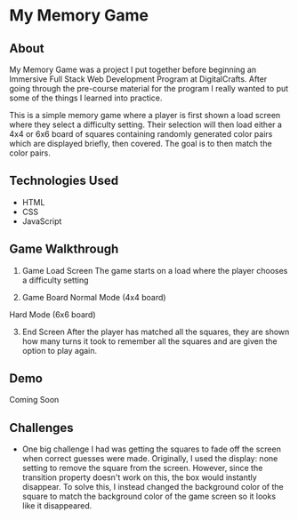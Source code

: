 My Memory Game
==============

About
-----
My Memory Game was a project I put together before beginning an Immersive Full Stack Web Development Program at DigitalCrafts.  After going through the pre-course material for the program I really wanted to put some of the things I learned into practice.

This is a simple memory game where a player is first shown a load screen where they select a difficulty setting. Their selection will then load either a 4x4 or 6x6 board of squares containing randomly generated color pairs which are displayed briefly, then covered. The goal is to then match the color pairs.

Technologies Used
-----------------
- HTML
- CSS
- JavaScript


Game Walkthrough
----------------
1) Game Load Screen
The game starts on a load where the player chooses a difficulty setting

2) Game Board
Normal Mode (4x4 board)

Hard Mode (6x6 board)

3) End Screen
After the player has matched all the squares, they are shown how many turns it took to remember all the squares and are given the option to play again.

Demo
-----
Coming Soon

Challenges
----------
- One big challenge I had was getting the squares to fade off the screen when correct guesses were made. Originally, I used the display: none setting to remove the square from the screen.  However, since the transition property doesn't work on this, the box would instantly disappear.  To solve this, I instead changed the background color of the square to match the background color of the game screen so it looks like it disappeared.
